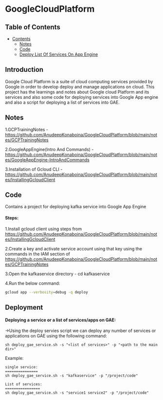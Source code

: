 # GoogleCloudPlatform

## Table of Contents
- [Contents](#Introduction)
  * [Notes](#Notes)
  * [Code](#Code)
  * [Deploy List Of Services On App Engine](#Deployment)


## Introduction
Google Cloud Platform is a suite of cloud computing services provided by Google in order to develop deploy and manage applications on cloud.
This project has the learnings and notes about Google cloud Platform and its services and also some code for deploying services into Google App engine and also a script for deploying a list of services into GAE.

## Notes
1.GCPTrainingNotes - https://github.com/AnudeepKonaboina/GoogleCloudPlatform/blob/main/notes/GCPTrainingNotes

2.GoogleAppEngine(Intro And Commands) - https://github.com/AnudeepKonaboina/GoogleCloudPlatform/blob/main/notes/GoogleAppEngine-IntroAndCommands

3.Installation of Gcloud CLI - https://github.com/AnudeepKonaboina/GoogleCloudPlatform/blob/main/notes/InstallingGcloudClient

## Code
Contains a project for deploying kafka service into Google App Engine 

#### Steps:
1.Install gcloud client using steps from https://github.com/AnudeepKonaboina/GoogleCloudPlatform/blob/main/notes/InstallingGcloudClient

2.Create a key and activate service account using that key using the commands in the IAM section of https://github.com/AnudeepKonaboina/GoogleCloudPlatform/blob/main/notes/GCPTrainingNotes

3.Open the kafkaservice directory - cd kafkaservice

4.Run the below command:
```sh
gcloud app --verbosity=debug -q deploy
```

## Deployment

#### Deploying a service or a list of services/apps on GAE:
->Using the deploy servies script we can deploy any number of services or applications on GAE using the following command:

``sh deploy_gae_service.sh -s "<list of services>" -p "<path to the main dir>"
``

Example:
```
single service:
===============
sh deploy_gae_service.sh -s "kafkaservice" -p "/project/code"

List of services:
================
sh deploy_gae_service.sh -s "service1 service2" -p "/project/code"

```
